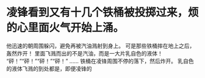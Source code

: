 # 凌锋看到又有十几个铁桶被投掷过来，烦的心里面火气开始上涌。
他迅速的朝周围躲闪，避免再被汽油溅射到身上。
可是那些铁桶摔在地上之后，轰然炸开！
里面飞溅而出的不是汽油，而是一大片乳自色的液体！
“砰！”“砰！”“砰！”“砰！”
……
铁桶在凌锋周围不停的落下，然后炸开。
乳自色的液体飞溅的到处都是，即便凌锋的

